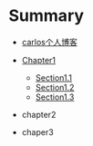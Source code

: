 # Summary

* [carlos个人博客](README.md)
* [Chapter1](chapter1/README.md)

  * [Section1.1](chapter1/section1.1.md)
  * [Section1.2](chapter1/section1.2.md)
  * [Section1.3](chapter1/section1.3.md)

* chapter2

* chaper3



